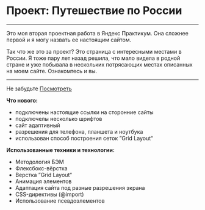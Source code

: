 # Проект: Путешествие по России
___
Это моя вторая проектная работа в Яндекс Практикум. Она сложнее первой и я могу назвать ее настоящим сайтом.

Так что же это за проект? Это страница с интересными местами в России. Я тоже пару лет назад решила, что мало видела в родной стране и уже побывала в нескольких потрясающих местах описанных на моем сайте. Ознакомтесь и вы.
___
Не забудьте [Посмотреть](https://alenanikitiina.github.io/russian-travel/ "Путешествие по Росии")

__Что нового:__

* подключены настоящие ссылки на сторонние сайты
* подключелы несколько шрифтов
* сайт адаптивный
* разрешения для телефона, планшета и ноутбука
* использован способ построения сеток ”Grid Layout“

__Использованные техники и технологии:__

* Методология БЭМ
* Флексбокс-вёрстка
* Верстка ”Grid Layout“
* Анимация элементов
* Адаптация сайта под разные разрешения экрана
* CSS-директивы (@import)
* Использование псевдоэлементов


